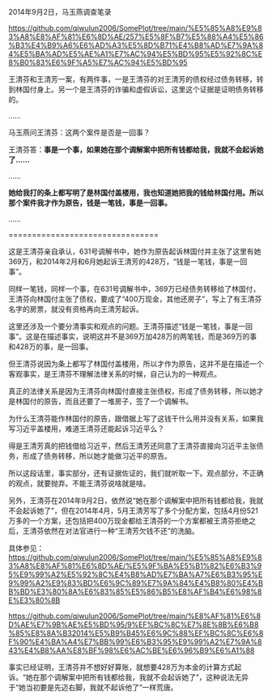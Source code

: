 2014年9月2日，马玉燕调查笔录

https://github.com/qiwulun2006/SomePlot/tree/main/%E5%85%A8%E9%83%A8%E8%AF%81%E6%8D%AE/257%E5%8F%B7%E5%88%A4%E5%86%B3%E4%B9%A6%E6%AD%A3%E5%8D%B71%E4%B8%AD%E7%9A%84%E5%BA%AD%E5%AE%A1%E7%AC%94%E5%BD%95%E5%92%8C%E8%B0%83%E6%9F%A5%E7%AC%94%E5%BD%95


王清芬和王清芳一案，有两件事，一是王清芬的对王清芳的债权经过债务转移，转到林国付身上。另一个是王清芬的诈骗和虚假诉讼，这里这个证据是证明债务转移的。

......

马玉燕问王清芬：这两个案件是否是一回事？

王清芬答：**事是一个事，如果她在那个调解案中把所有钱都给我，我就不会起诉她了......**

......

**她给我打的条上都写明了是林国付盖楼用，我也知道她把我的钱给林国付用。所以那个案件我才作为原告，钱是一笔钱，事是一回事。**

......

================================

这是王清芬亲自承认，631号调解书中，她作为原告起诉林国付并主张了这里有她369万，和2014年2月和6月她起诉王清芳的428万，“钱是一笔钱，事是一回事”。

同样一笔钱，同样一个事，在631号调解书中，369万已经债务转移给了林国付，王清芬向林国付主张了债权，要成了“400万现金，其他还房子”，写上了有王清芬名字的房票，就没有资格再向王清芳起诉。

这里还涉及一个要分清事实和观点的问题。王清芬描述“钱是一笔钱，事是一回事”。这是在描述事实，说明这并不是369万加428万的两笔钱，而是369万的事和428万的事，是一回事。

但王清芬说因为条上都写了林国付盖楼用，所以才作为原告，这并不是在描述一个客观事实，是王清芬不理解法律关系的时候，自己认为的一种观点。

真正的法律关系是因为王清芬向林国付直接主张债权，形成了债务转移，所以她才是林国付的原告，而且还要了一堆房子，签了一个调解书。

为什么王清芬能作林国付的原告，跟借据上写了这钱干什么用并没有关系，如果我写习近平盖楼用，难道王清芬还能起诉习近平么？

得是王清芳真的把钱借给习近平，然后王清芳还同意了王清芬直接向习近平主张债务，形成了债务转移，所以她才能做习近平的原告。

所以这段话里，事实部分，还有证据佐证的，我们就听取一下。观点部分，不正确的观点，就要抛弃。不能王清芬说啥就是啥。

另外，王清芬在2014年9月2日，依然说“她在那个调解案中把所有钱都给我，我就不会起诉她了”，但在2014年4月，5月王清芳写了多个分配方案，包括4月份521万多的一个方案，还包括把400万现金都给王清芬的一个方案都被王清芬拒绝之后，王清芬依然在对法官进行一种“王清芳欠钱不还”的洗脑。

具体参见：https://github.com/qiwulun2006/SomePlot/tree/main/%E5%85%A8%E9%83%A8%E8%AF%81%E6%8D%AE/%E5%9F%BA%E5%B1%82%E6%B3%95%E9%99%A2%E5%92%8C%E4%B8%AD%E7%BA%A7%E6%B3%95%E9%99%A2%E9%83%BD%E6%9C%89%E7%9A%84%E4%B8%80%E4%BB%BD%E3%80%8A%E6%83%85%E5%86%B5%E8%AF%B4%E6%98%8E%E3%80%8B

https://github.com/qiwulun2006/SomePlot/tree/main/%E8%AF%81%E6%8D%AE%E7%9B%AE%E5%BD%95/9%EF%BC%8C%E7%8E%8B%E6%B8%85%E8%8A%B32014%E5%B9%B45%E6%9C%88%EF%BC%8C%E6%8F%90%E4%BA%A4%E7%BB%99%E6%B3%95%E9%99%A2%E7%9A%843%E4%B8%AA%E8%BF%98%E6%AC%BE%E6%96%B9%E6%A1%88

事实已经证明，王清芬并不想好好算账，就想要428万为本金的计算方式起诉。“她在那个调解案中把所有钱都给我，我就不会起诉她了”，这种说法无异于“她当初要是先迈右脚，我就不起诉他了”一样荒唐。
